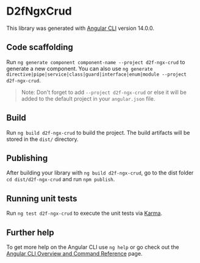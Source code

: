 # D2fNgxCrud

This library was generated with [Angular CLI](https://github.com/angular/angular-cli) version 14.0.0.

## Code scaffolding

Run `ng generate component component-name --project d2f-ngx-crud` to generate a new component. You can also use `ng generate directive|pipe|service|class|guard|interface|enum|module --project d2f-ngx-crud`.
> Note: Don't forget to add `--project d2f-ngx-crud` or else it will be added to the default project in your `angular.json` file. 

## Build

Run `ng build d2f-ngx-crud` to build the project. The build artifacts will be stored in the `dist/` directory.

## Publishing

After building your library with `ng build d2f-ngx-crud`, go to the dist folder `cd dist/d2f-ngx-crud` and run `npm publish`.

## Running unit tests

Run `ng test d2f-ngx-crud` to execute the unit tests via [Karma](https://karma-runner.github.io).

## Further help

To get more help on the Angular CLI use `ng help` or go check out the [Angular CLI Overview and Command Reference](https://angular.io/cli) page.
